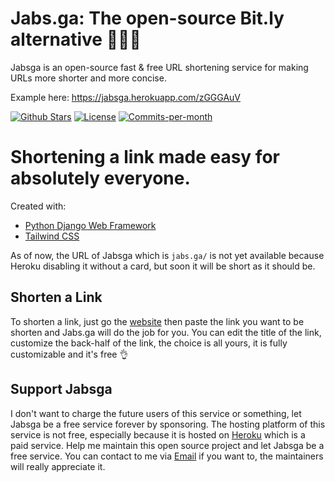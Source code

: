 # Jabs.ga: The open-source Bit.ly alternative 💖🇵🇭
Jabsga is an open-source fast & free URL shortening service for making URLs more shorter and more concise.

Example here: https://jabsga.herokuapp.com/zGGGAuV

<p>
  <a href="https://github.com/jabezborja/jabsga/stargazers"><img src="https://img.shields.io/github/stars/jabezborja/jabsga" alt="Github Stars"></a>
  <a href="https://github.com/jabezborja/jabsga/blob/main/LICENSE"><img src="https://img.shields.io/badge/license-AGPLv3-purple" alt="License"></a>
  <a href="https://github.com/jabezborja/jabsga/pulse"><img src="https://img.shields.io/github/commit-activity/m/jabezborja/jabsga" alt="Commits-per-month"></a>
</p>

# Shortening a link made easy for absolutely everyone.

Created with:
- [Python Django Web Framework](https://djangoproject.com)
- [Tailwind CSS](https://tailwindcss.com)

As of now, the URL of Jabsga which is `jabs.ga/` is not yet available because Heroku disabling it without a card, but soon it will be short as it should be.

## Shorten a Link
To shorten a link, just go the [website](https://jabsga.herokuapp.com/) then paste the link you want to be shorten and Jabs.ga will do the job for you. You can edit the title of the link, customize the back-half of the link, the choice is all yours, it is fully customizable and it's free 👌

## Support Jabsga
I don't want to charge the future users of this service or something, let Jabsga be a free service forever by sponsoring. The hosting platform of this service is not free, especially because it is hosted on [Heroku](https://heroku.com) which is a paid service. Help me maintain this open source project and let Jabsga be a free service. You can contact to me via [Email](jabez.natsu@gmail.com) if you want to, the maintainers will really appreciate it.
